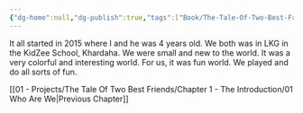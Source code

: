 ```yaml
---
{"dg-home":null,"dg-publish":true,"tags":["Book/The-Tale-Of-Two-Best-Friends"],"aliases":null,"permalink":"/01-projects/the-tale-of-two-best-friends/chapter-1-the-introduction/02-our-pre-school-life/","dgPassFrontmatter":true}
---
```


It all started in 2015 where I and he was 4 years old. We both was in LKG in the KidZee School, Khardaha. We were small and new to the world. It was a very colorful and interesting world. For us, it was fun world. We played and do all sorts of fun.

[[01 - Projects/The Tale Of Two Best Friends/Chapter 1 - The Introduction/01 Who Are We\|Previous Chapter]]